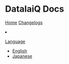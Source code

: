 # DatalaiQ Docs

[Home](index.md)
[Changelogs](changelog/list.md)

<li class="search-form-container">
<form id="search" class="form-inline" onsubmit="goToSearch(this);return false">
<input type="search" placeholder="Search docs..." id="search-field" style="display: none;"/>

</form>
</li>

[Language]()

   * [English](index.md)
   * [Japanese](japanese/index.md)



<script>addSearchKeyword();</script>